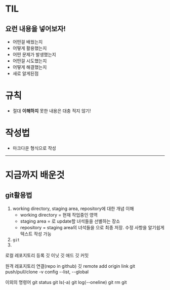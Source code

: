 # TIL
## 요런 내용을 넣어보자!
- 어떤걸 배웠는지
- 어떻게 활용했는지
- 어떤 문제가 발생했는지
- 어떤걸 시도했는지
- 어떻게 해결했는지
- 새로 알게된점
# 규칙
- 절대 **이해하지** 못한 내용은 대충 적지 않기!

# 작성법
- 마크다운 형식으로 작성
----

# 지금까지 배운것
## git활용법
1. working directory, staging area, repository에 대한 개념 이해
   - working directory = 현재 작업중인 영역
   - staging area = 로 update할 녀석들을 선별하는 장소
   - repository = staging area의 녀석들을 으로 최종 저장. 수정 사항을 알기쉽게 텍스트 작성 가능
1. `git `
1.

로컬 레포지토리 등록
깃 이닛
깃 애드
깃 커밋

원격 레포지토리 연결(repo in github)
깃 remote add origin link
git push/pull/clone
-v
    config
    --list, --global

이외의 명령어
git status
git ls(-a)
git log(--oneline)
git rm
git 